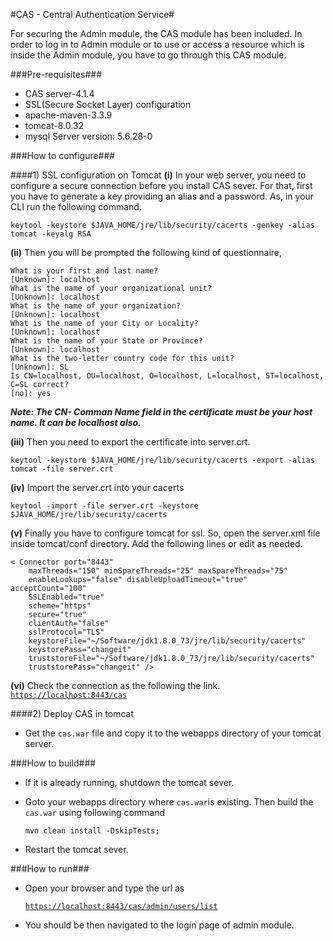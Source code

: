 #CAS - Central Authentication Service#

For securing the Admin module, the CAS module has been included. In order to log in to Admin module or to use or access a resource which is inside the Admin module, you have to go through this CAS module.

###Pre-requisites###

* CAS server-4.1.4
* SSL(Secure Socket Layer) configuration
* apache-maven-3.3.9
* tomcat-8.0.32
* mysql Server version: 5.6.28-0

###How to configure###

####1) SSL configuration on Tomcat
**(i)** In   your web server, you need to configure a secure connection before you install CAS sever. For that, first you have  to generate a key  providing an alias and a password. As, in your CLI run the following command.
<pre><code>keytool -keystore $JAVA_HOME/jre/lib/security/cacerts -genkey -alias tomcat -keyalg RSA</code></pre>

**(ii)** Then you will be prompted the following kind of questionnaire,
<pre><code>What is your first and last name?
[Unknown]: localhost
What is the name of your organizational unit?
[Unknown]: localhost
What is the name of your organization?
[Unknown]: localhost
What is the name of your City or Locality?
[Unknown]: localhost
What is the name of your State or Province?
[Unknown]: localhost
What is the two-letter country code for this unit?
[Unknown]: SL
Is CN=localhost, OU=localhost, O=localhost, L=localhost, ST=localhost, C=SL correct?
[no]: yes
</code></pre>
***Note: The CN- Comman Name field in the certificate must be your host name. It can be localhost also.***


**(iii)**  Then you need to export the certificate into server.crt.
 <pre><code>keytool -keystore $JAVA_HOME/jre/lib/security/cacerts -export -alias tomcat -file server.crt</code></pre>

**(iv)** Import the server.crt into your cacerts
<pre><code>keytool -import -file server.crt -keystore $JAVA_HOME/jre/lib/security/cacerts</code></pre>

**(v)** Finally you have to configure tomcat for ssl. So, open the server.xml file inside tomcat/conf directory. Add the following lines or edit as needed.
<pre><code>< Connector port="8443"
    maxThreads="150" minSpareThreads="25" maxSpareThreads="75"
    enableLookups="false" disableUploadTimeout="true" acceptCount="100"
    SSLEnabled="true"
    scheme="https"
    secure="true"
    clientAuth="false"
    sslProtocol="TLS"
    keystoreFile="~/Software/jdk1.8.0_73/jre/lib/security/cacerts"
    keystorePass="changeit"
    truststoreFile="~/Software/jdk1.8.0_73/jre/lib/security/cacerts"
    truststorePass="changeit" /></code></pre>

**(vi)** Check the connection as the following the link.
<code>[https://localhost:8443/cas](https://localhost:8443/cas)</code>
<br/>


####2) Deploy CAS in tomcat

* Get the <code>cas.war</code> file and copy it to the webapps directory of your tomcat server.

###How to build###
* If it is already running, shutdown the tomcat sever.

* Goto your webapps directory where <code>cas.war</code>is existing. Then build the  <code>cas.war</code> using following command<pre><code>mvn clean install -DskipTests;</code></pre>
* Restart the tomcat sever.

###How to run###

* Open your browser and type the url as <pre><code>[https://localhost:8443/cas/admin/users/list](https://localhost:8443/cas/admin/users/list)</code></pre>
* You should be then navigated to the login page of admin module.
